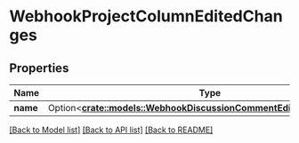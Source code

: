 # WebhookProjectColumnEditedChanges

## Properties

Name | Type | Description | Notes
------------ | ------------- | ------------- | -------------
**name** | Option<[**crate::models::WebhookDiscussionCommentEditedChangesBody**](webhook_discussion_comment_edited_changes_body.md)> |  | [optional]

[[Back to Model list]](../README.md#documentation-for-models) [[Back to API list]](../README.md#documentation-for-api-endpoints) [[Back to README]](../README.md)


